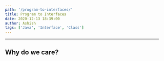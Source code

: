 ```yaml
---
path: '/program-to-interfaces/'
title: Program to Interfaces
date: 2020-12-13 18:39:00
author: Ashish
tags: ['Java', 'Interface', 'Class']
---
```


***

## Why do we care?